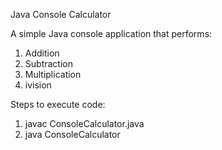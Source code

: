 Java Console Calculator

A simple Java console application that performs:<br>
1. Addition<br>
2. Subtraction<br>
3. Multiplication<br>
4. ivision

Steps to execute code: <br>
1. javac ConsoleCalculator.java<br>
2. java ConsoleCalculator
